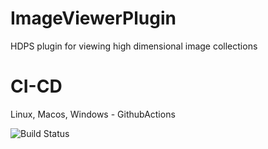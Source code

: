 # ImageViewerPlugin
HDPS plugin for viewing high dimensional image collections

# CI-CD

Linux, Macos, Windows - GithubActions

![Build Status](https://github.com/hdps/core/actions/workflows/build.yml/badge.svg)

